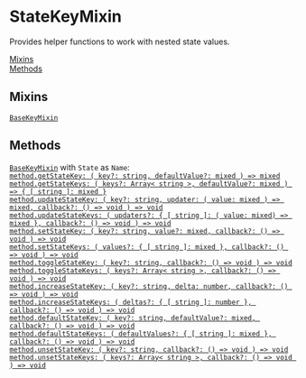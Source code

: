 # StateKeyMixin

Provides helper functions to work with nested state values.

[Mixins](#mixins)  
[Methods](#methods)  


## Mixins

[`BaseKeyMixin`](../mixin.meta.BaseKey/README.md)  


## Methods

[`BaseKeyMixin`](../mixin.meta.BaseKey/README.md#methods) with `State` as `Name`:  
[`method.getStateKey: ( key?: string, defaultValue?: mixed ) => mixed`](../mixin.meta.BaseKey/README.md#methodgetnamekey)  
[`method.getStateKeys: ( keys?: Array< string >, defaultValue?: mixed ) => { [ string ]: mixed }`](../mixin.meta.BaseKey/README.md#methodgetnamekeys)  
[`method.updateStateKey: ( key?: string, updater: ( value: mixed ) => mixed, callback?: () => void ) => void`](../mixin.meta.BaseKey/README.md#methodupdatenamekey)  
[`method.updateStateKeys: ( updaters?: { [ string ]: ( value: mixed) => mixed }, callback?: () => void ) => void`](../mixin.meta.BaseKey/README.md#methodupdatenamekeys)  
[`method.setStateKey: ( key?: string, value?: mixed, callback?: () => void ) => void`](../mixin.meta.BaseKey/README.md#methodsetnamekey)  
[`method.setStateKeys: ( values?: { [ string ]: mixed }, callback?: () => void ) => void`](../mixin.meta.BaseKey/README.md#methodsetnamekeys)  
[`method.toggleStateKey: ( key?: string, callback?: () => void ) => void`](../mixin.meta.BaseKey/README.md#methodtogglenamekey)  
[`method.toggleStateKeys: ( keys?: Array< string >, callback?: () => void ) => void`](../mixin.meta.BaseKey/README.md#methodtogglenamekeys)  
[`method.increaseStateKey: ( key?: string, delta: number, callback?: () => void ) => void`](../mixin.meta.BaseKey/README.md#methodincreasenamekey)  
[`method.increaseStateKeys: ( deltas?: { [ string ]: number }, callback?: () => void ) => void`](../mixin.meta.BaseKey/README.md#methodincreasenamekeys)  
[`method.defaultStateKey: ( key?: string, defaultValue?: mixed, callback?: () => void ) => void`](../mixin.meta.BaseKey/README.md#methoddefaultnamekey)  
[`method.defaultStateKeys: ( defaultValues?: { [ string ]: mixed }, callback?: () => void ) => void`](../mixin.meta.BaseKey/README.md#methoddefaultnamekeys)  
[`method.unsetStateKey: ( key?: string, callback?: () => void ) => void`](../mixin.meta.BaseKey/README.md#methodunsetnamekey)  
[`method.unsetStateKeys: ( keys?: Array< string >, callback?: () => void ) => void`](../mixin.meta.BaseKey/README.md#methodunsetnamekeys)  
